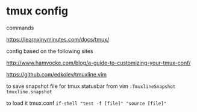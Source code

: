 # tmux config

commands

https://learnxinyminutes.com/docs/tmux/

config based on the following sites

http://www.hamvocke.com/blog/a-guide-to-customizing-your-tmux-conf/

https://github.com/edkolev/tmuxline.vim

to save snapshot file for tmux statusbar from vim `:TmuxlineSnapshot tmuxline.snapshot`

to load it tmux.conf `if-shell "test -f [file]" "source [file]"`
